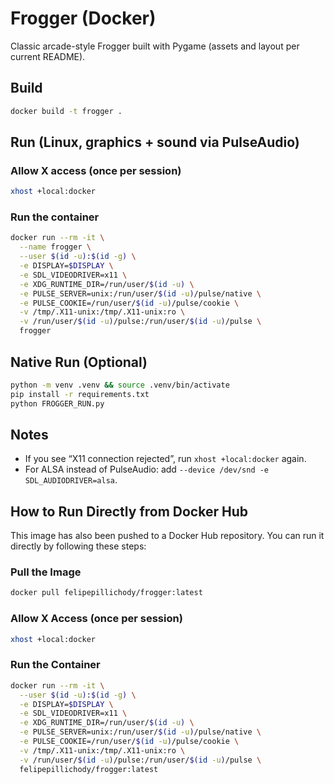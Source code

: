 # Frogger (Docker)

Classic arcade-style Frogger built with Pygame (assets and layout per current README).

## Build

```bash
docker build -t frogger .
```

## Run (Linux, graphics + sound via PulseAudio)

### Allow X access (once per session)
```bash
xhost +local:docker
```

### Run the container
```bash
docker run --rm -it \
  --name frogger \
  --user $(id -u):$(id -g) \
  -e DISPLAY=$DISPLAY \
  -e SDL_VIDEODRIVER=x11 \
  -e XDG_RUNTIME_DIR=/run/user/$(id -u) \
  -e PULSE_SERVER=unix:/run/user/$(id -u)/pulse/native \
  -e PULSE_COOKIE=/run/user/$(id -u)/pulse/cookie \
  -v /tmp/.X11-unix:/tmp/.X11-unix:ro \
  -v /run/user/$(id -u)/pulse:/run/user/$(id -u)/pulse \
  frogger
```

## Native Run (Optional)

```bash
python -m venv .venv && source .venv/bin/activate
pip install -r requirements.txt
python FROGGER_RUN.py
```

## Notes

- If you see “X11 connection rejected”, run `xhost +local:docker` again.
- For ALSA instead of PulseAudio: add `--device /dev/snd -e SDL_AUDIODRIVER=alsa`.




## How to Run Directly from Docker Hub

This image has also been pushed to a Docker Hub repository. You can run it directly by following these steps:

### Pull the Image
```bash
docker pull felipepillichody/frogger:latest
```

### Allow X Access (once per session)
```bash
xhost +local:docker
```

### Run the Container
```bash
docker run --rm -it \
  --user $(id -u):$(id -g) \
  -e DISPLAY=$DISPLAY \
  -e SDL_VIDEODRIVER=x11 \
  -e XDG_RUNTIME_DIR=/run/user/$(id -u) \
  -e PULSE_SERVER=unix:/run/user/$(id -u)/pulse/native \
  -e PULSE_COOKIE=/run/user/$(id -u)/pulse/cookie \
  -v /tmp/.X11-unix:/tmp/.X11-unix:ro \
  -v /run/user/$(id -u)/pulse:/run/user/$(id -u)/pulse \
  felipepillichody/frogger:latest
```
